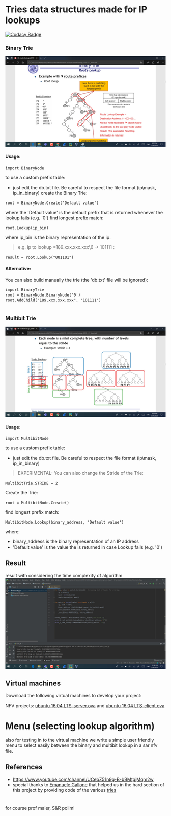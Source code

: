 # Tries data structures made for IP lookups
[![Codacy Badge](https://api.codacy.com/project/badge/Grade/cf4d062267be4cb9bcd93e3174d77362)](https://www.codacy.com/manual/ataeiamirhosein/NetFuncVirt?utm_source=github.com&amp;utm_medium=referral&amp;utm_content=ataeiamirhosein/NetFuncVirt&amp;utm_campaign=Badge_Grade)
### Binary Trie
![nfv binary-trie](binarytrie.jpg)
#### Usage:
```
import BinaryNode
```
to use a custom prefix table:
- just edit the db.txt file. Be careful to respect the file format (ip\mask, ip_in_binary)
create the Binary Trie:
```
root = BinaryNode.Create('Default value')
```
where the 'Default value' is the default prefix that is returned whenever the lookup fails (e.g. '0')
find longest prefix match:
```
root.Lookup(ip_bin)
```
where ip_bin is the binary representation of the ip. 
> e.g. ip to lookup =189.xxx.xxx.xxx\6 -> 101111 :
```
result = root.Lookup("001101")
```
#### Alternative:
You can also build manually the trie (the 'db.txt' file will be ignored):
```
import BinaryTrie
root = BinaryNode.BinaryNode('0')
root.AddChild("189.xxx.xxx.xxx", '101111')
```
#
### Multibit Trie
![nfv multibit-trie](multibit.jpg)
#### Usage:
```
import MultibitNode
```
to use a custom prefix table:
- just edit the db.txt file. Be careful to respect the file format (ip\mask, ip_in_binary)
> EXPERIMENTAL: You can also change the Stride of the Trie:
```
MultibitTrie.STRIDE = 2
```
Create the Trie:
```
root = MultibitNode.Create()
```
find longest prefix match:
```
MultibitNode.Lookup(binary_address, 'Default value')
```
where:
 - binary_address is the binary representation of an IP address 
 - 'Default value' is the value the is returned in case Lookup fails (e.g. '0')  
 
## Result  
result with considering the time complexity of algorithm
![nfv resault](nfv.jpg)  
## Virtual machines
Download the following virtual machines to develop your project:  

NFV projects: [ubuntu 16.04 LTS-server.ova](https://www.dropbox.com/s/f5tho1f01ms9f8b/ubuntu%2016.04%20LTS-server.ova?dl=0) and [ubuntu 16.04 LTS-client.ova](https://www.dropbox.com/s/b60olfpisw0q15h/ubuntu%2016.04%20LTS-client.ova?dl=0)

# Menu (selecting lookup algorithm)
also for testing in to the virtual machine we write a simple user friendly menu to select easily between the binary and multibit lookup in a sar nfv file.  

## References
- https://www.youtube.com/channel/UCebZ51n9g-B-bBMtgjMqm2w  
- special thanks to [Emanuele Gallone](https://github.com/EmanueleGallone) that helped us in the hard section of this project by providing code of the various [tries](https://github.com/EmanueleGallone/RyuTries)  

#
for course prof maier, S&R polimi  
